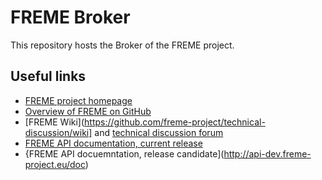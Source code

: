 # FREME Broker

This repository hosts the Broker of the FREME project.

## Useful links

* [FREME project homepage](http://freme-project.eu)
* [Overview of FREME on GitHub](https://github.com/freme-project/technical-discussion/wiki/FREME-on-GitHub)
* [FREME Wiki](https://github.com/freme-project/technical-discussion/wiki] and [technical discussion forum](https://github.com/freme-project/technical-discussion/issues)
* [FREME API documentation, current release](http://api.freme-project.eu/doc/current)
* {FREME API docuemntation, release candidate](http://api-dev.freme-project.eu/doc)
